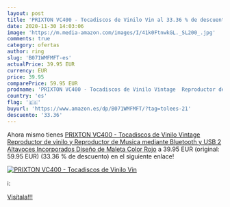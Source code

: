 ```yaml
---
layout: post
title: 'PRIXTON VC400 - Tocadiscos de Vinilo Vin al 33.36 % de descuento'
date: 2020-11-30 14:03:06
image: 'https://m.media-amazon.com/images/I/41k0FtnwkGL._SL200_.jpg'
comments: true
category: ofertas
author: ring
slug: 'B071WMFMFT-es'
actualPrice: 39.95 EUR
currency: EUR
price: 39.95
comparePrice: 59.95 EUR
prodname: 'PRIXTON VC400 - Tocadiscos de Vinilo Vintage  Reproductor de vinilo y Reproductor de Musica mediante Bluetooth y USB  2 Altavoces Incorporados  Diseño de Maleta  Color Rojo'
country: 'es'
flag: '🇪🇸'
buyurl: 'https://www.amazon.es/dp/B071WMFMFT/?tag=tolees-21'
descuento: '33.36'
---
```


Ahora mismo tienes [PRIXTON VC400 - Tocadiscos de Vinilo Vintage  Reproductor de vinilo y Reproductor de Musica mediante Bluetooth y USB  2 Altavoces Incorporados  Diseño de Maleta  Color Rojo](https://www.amazon.es/dp/B071WMFMFT/?tag=tolees-21) a 39.95 EUR (original: 59.95 EUR) (33.36 %  de descuento) en el siguiente enlace!

[![PRIXTON VC400 - Tocadiscos de Vinilo Vin](https://m.media-amazon.com/images/I/41k0FtnwkGL._SL200_.jpg)](https://www.amazon.es/dp/B071WMFMFT/?tag=tolees-21)

ℹ️:


[Visítala!!!](https://www.amazon.es/dp/B071WMFMFT/?tag=tolees-21)
